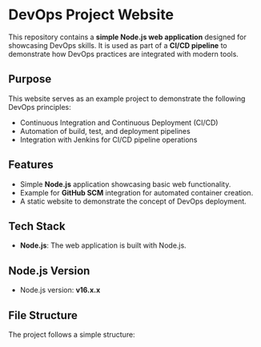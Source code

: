 # DevOps Project Website

This repository contains a **simple Node.js web application** designed for showcasing DevOps skills. It is used as part of a **CI/CD pipeline** to demonstrate how DevOps practices are integrated with modern tools.

## Purpose

This website serves as an example project to demonstrate the following DevOps principles:

- Continuous Integration and Continuous Deployment (CI/CD)
- Automation of build, test, and deployment pipelines
- Integration with Jenkins for CI/CD pipeline operations

## Features

- Simple **Node.js** application showcasing basic web functionality.
- Example for **GitHub SCM** integration for automated container creation.
- A static website to demonstrate the concept of DevOps deployment.

## Tech Stack

- **Node.js**: The web application is built with Node.js.
  
## Node.js Version

- Node.js version: **v16.x.x**

## File Structure

The project follows a simple structure:

